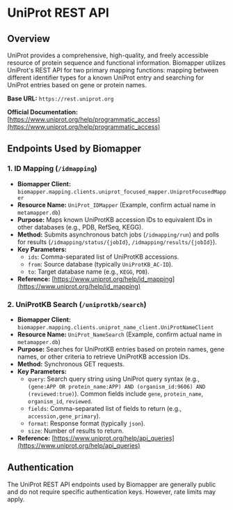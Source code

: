 # UniProt REST API

## Overview

UniProt provides a comprehensive, high-quality, and freely accessible resource of protein sequence and functional information. Biomapper utilizes UniProt's REST API for two primary mapping functions: mapping between different identifier types for a known UniProt entry and searching for UniProt entries based on gene or protein names.

**Base URL:** `https://rest.uniprot.org`

**Official Documentation:** [https://www.uniprot.org/help/programmatic_access](https://www.uniprot.org/help/programmatic_access)

## Endpoints Used by Biomapper

### 1. ID Mapping (`/idmapping`)

*   **Biomapper Client:** `biomapper.mapping.clients.uniprot_focused_mapper.UniprotFocusedMapper`
*   **Resource Name:** `UniProt_IDMapper` (Example, confirm actual name in `metamapper.db`)
*   **Purpose:** Maps known UniProtKB accession IDs to equivalent IDs in other databases (e.g., PDB, RefSeq, KEGG).
*   **Method:** Submits asynchronous batch jobs (`/idmapping/run`) and polls for results (`/idmapping/status/{jobId}`, `/idmapping/results/{jobId}`).
*   **Key Parameters:**
    *   `ids`: Comma-separated list of UniProtKB accessions.
    *   `from`: Source database (typically `UniProtKB_AC-ID`).
    *   `to`: Target database name (e.g., `KEGG`, `PDB`).
*   **Reference:** [https://www.uniprot.org/help/id_mapping](https://www.uniprot.org/help/id_mapping)

### 2. UniProtKB Search (`/uniprotkb/search`)

*   **Biomapper Client:** `biomapper.mapping.clients.uniprot_name_client.UniProtNameClient`
*   **Resource Name:** `UniProt_NameSearch` (Example, confirm actual name in `metamapper.db`)
*   **Purpose:** Searches for UniProtKB entries based on protein names, gene names, or other criteria to retrieve UniProtKB accession IDs.
*   **Method:** Synchronous GET requests.
*   **Key Parameters:**
    *   `query`: Search query string using UniProt query syntax (e.g., `(gene:APP OR protein_name:APP) AND (organism_id:9606) AND (reviewed:true)`). Common fields include `gene`, `protein_name`, `organism_id`, `reviewed`.
    *   `fields`: Comma-separated list of fields to return (e.g., `accession,gene_primary`).
    *   `format`: Response format (typically `json`).
    *   `size`: Number of results to return.
*   **Reference:** [https://www.uniprot.org/help/api_queries](https://www.uniprot.org/help/api_queries)

## Authentication

The UniProt REST API endpoints used by Biomapper are generally public and do not require specific authentication keys. However, rate limits may apply.
